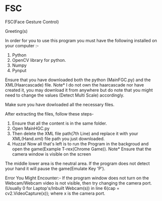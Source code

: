 # FSC
FSC(Face Gesture Control)


Greeting(s)

In order for you to use this program you must have the following installed on your computer :-

1. Python
2. OpenCV library for python.
3. Numpy
4. Pynput

Ensure that you have downloaded both the python (MainFGC.py) and the XML(Haarcascade) file. Note* I do not own the haarcascade nor have created it, you may download it from anywhere but do note that you might need to change the values (Detect Multi Scale) accordingly. 

Make sure you have dowloaded all the necessary files.

After extracting the files, follow these steps-
1. Ensure that all the content is in the same folder.
2. Open MainHGC.py
3. Then delete the XML file path(7th Line) and replace it with your XML(Hand.xml) file path you just downloaded.
4. Huzza! Now all that's left is to run the Program in the backgroud and open the game(Example T-rex(Chrome Game)).
Note* Ensure that the camera window is visible on the screen 

The middle lower area is the neutral area. If the program does not detect your hand it will pause the game(Emulate Key 'P').

Error You Might Encounter:-
If the program window does not turn on the Webcam/Webcam video is not visible, then try changing the camera port.(Usually 0 for Laptop's/Inbuilt Webcam(s)) in line 6(cap = cv2.VideoCapture(x)); where x is the camera port.
